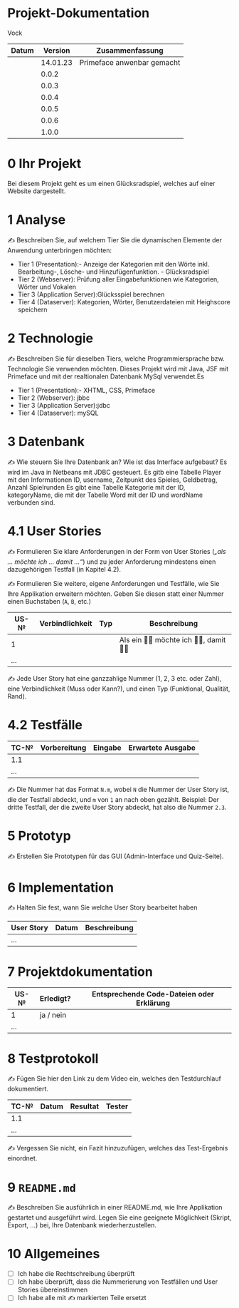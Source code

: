 # Projekt-Dokumentation

Vock

| Datum | Version | Zusammenfassung                                              |
| ----- | ------- | ------------------------------------------------------------ |
|       | 14.01.23| Primeface anwenbar gemacht                                   |
|       | 0.0.2   |                                                              |
|       | 0.0.3   |                                                              |
|       | 0.0.4   |                                                              |
|       | 0.0.5   |                                                              |
|       | 0.0.6   |                                                              |
|       | 1.0.0   |                                                              |

# 0 Ihr Projekt

Bei diesem Projekt geht es um einen Glücksradspiel, welches auf einer Website dargestellt.

# 1 Analyse

✍️ Beschreiben Sie, auf welchem Tier Sie die dynamischen Elemente der Anwendung unterbringen möchten:

* Tier 1 (Presentation):-  Anzeige der Kategorien mit den Wörte inkl. Bearbeitung-, Lösche- und Hinzufügenfunktion.
                        - Glücksradspiel
* Tier 2 (Webserver): Prüfung aller Eingabefunktionen wie Kategorien, Wörter und Vokalen
* Tier 3 (Application Server):Glücksspiel berechnen
* Tier 4 (Dataserver): Kategorien, Wörter, Benutzerdateien mit Heighscore speichern

# 2 Technologie

✍️ Beschreiben Sie für dieselben Tiers, welche Programmiersprache bzw. Technologie Sie verwenden möchten.
Dieses Projekt wird mit Java, JSF mit Primeface und mit der realtionalen Datenbank MySql verwendet.Es 
* Tier 1 (Presentation):-  XHTML, CSS, Primeface
* Tier 2 (Webserver): jbbc
* Tier 3 (Application Server):jdbc
* Tier 4 (Dataserver): mySQL

# 3 Datenbank

✍️ Wie steuern Sie Ihre Datenbank an? Wie ist das Interface aufgebaut? 
Es wird im Java in Netbeans mit JDBC gesteuert.
Es gitb eine Tabelle Player mit den Informationen ID, username, Zeitpunkt des Spieles, Geldbetrag, Anzahl Spielrunden
Es gibt eine Tabelle Kategorie mit der ID, kategoryName, die mit der Tabelle Word mit der ID und wordName verbunden sind.


# 4.1 User Stories

✍️ Formulieren Sie klare Anforderungen in der Form von User Stories (*„als … möchte ich … damit …“*) und zu jeder Anforderung mindestens einen dazugehörigen Testfall (in Kapitel 4.2). 

✍️ Formulieren Sie weitere, eigene Anforderungen und Testfälle, wie Sie Ihre Applikation erweitern möchten. Geben Sie diesen statt einer Nummer einen Buchstaben (`A`, `B`, etc.)

| US-№ | Verbindlichkeit | Typ  | Beschreibung                       |
| ---- | --------------- | ---- | ---------------------------------- |
| 1    |                 |      | Als ein 🤷‍♂️ möchte ich 🤷‍♂️, damit 🤷‍♂️ |
| ...  |                 |      |                                    |

✍️ Jede User Story hat eine ganzzahlige Nummer (1, 2, 3 etc. oder Zahl), eine Verbindlichkeit (Muss oder Kann?), und einen Typ (Funktional, Qualität, Rand). 

# 4.2 Testfälle

| TC-№ | Vorbereitung | Eingabe | Erwartete Ausgabe |
| ---- | ------------ | ------- | ----------------- |
| 1.1  |              |         |                   |
| ...  |              |         |                   |

✍️ Die Nummer hat das Format `N.m`, wobei `N` die Nummer der User Story ist, die der Testfall abdeckt, und `m` von `1` an nach oben gezählt. Beispiel: Der dritte Testfall, der die zweite User Story abdeckt, hat also die Nummer `2.3`.

# 5 Prototyp

✍️ Erstellen Sie Prototypen für das GUI (Admin-Interface und Quiz-Seite).

# 6 Implementation

✍️ Halten Sie fest, wann Sie welche User Story bearbeitet haben

| User Story | Datum | Beschreibung |
| ---------- | ----- | ------------ |
| ...        |       |              |

# 7 Projektdokumentation

| US-№ | Erledigt? | Entsprechende Code-Dateien oder Erklärung |
| ---- | --------- | ----------------------------------------- |
| 1    | ja / nein |                                           |
| ...  |           |                                           |

# 8 Testprotokoll

✍️ Fügen Sie hier den Link zu dem Video ein, welches den Testdurchlauf dokumentiert.

| TC-№ | Datum | Resultat | Tester |
| ---- | ----- | -------- | ------ |
| 1.1  |       |          |        |
| ...  |       |          |        |

✍️ Vergessen Sie nicht, ein Fazit hinzuzufügen, welches das Test-Ergebnis einordnet.

# 9 `README.md`

✍️ Beschreiben Sie ausführlich in einer README.md, wie Ihre Applikation gestartet und ausgeführt wird. Legen Sie eine geeignete Möglichkeit (Skript, Export, …) bei, Ihre Datenbank wiederherzustellen.

# 10 Allgemeines

- [ ] Ich habe die Rechtschreibung überprüft
- [ ] Ich habe überprüft, dass die Nummerierung von Testfällen und User Stories übereinstimmen
- [ ] Ich habe alle mit ✍️ markierten Teile ersetzt

